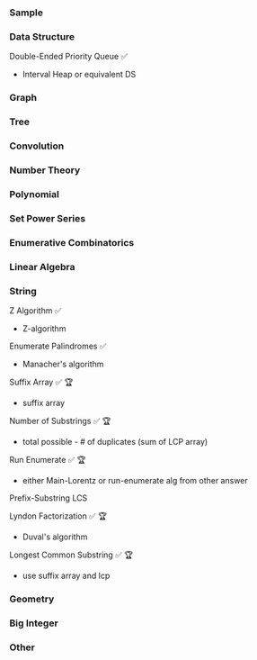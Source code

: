 <h3>Sample</h3>

<h3>Data Structure</h3>

Double-Ended Priority Queue ✅
- Interval Heap or equivalent DS

<h3>Graph</h3>

<h3>Tree</h3>

<h3>Convolution</h3>

<h3>Number Theory</h3>

<h3>Polynomial</h3>

<h3>Set Power Series</h3>

<h3>Enumerative Combinatorics</h3>

<h3>Linear Algebra</h3>

<h3>String</h3>

Z Algorithm ✅
- Z-algorithm

Enumerate Palindromes ✅
- Manacher's algorithm

Suffix Array ✅ 🏆
- suffix array

Number of Substrings ✅ 🏆
- total possible - \# of duplicates (sum of LCP array)

Run Enumerate ✅ 🏆
- either Main-Lorentz or run-enumerate alg from other answer

Prefix-Substring LCS

Lyndon Factorization ✅ 🏆
- Duval's algorithm

Longest Common Substring ✅ 🏆
- use suffix array and lcp

<h3>Geometry</h3>

<h3>Big Integer</h3>

<h3>Other</h3>
